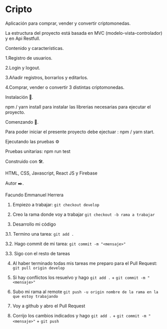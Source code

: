 # Cripto

Aplicación para comprar, vender y convertir criptomonedas.

La estructura del proyecto está basada en MVC (modelo-vista-controlador) y en Api Restfull.

Contenido y características. 



  1.Registro de usuarios.

  2.Login y logout.

  3.Añadir registros, borrarlos y editarlos.  

  4.Comprar, vender o convertir 3 distintas criptomonedas.

Instalación 🔧. 


npm / yarn install para instalar las librerias necesarias para ejecutar el proyecto.


Comenzando 🚀. 


Para poder iniciar el presente proyecto debe ejectuar : npm / yarn start.

Ejecutando las pruebas ⚙


Pruebas unitarias: npm run test

Construido con 🛠️. 


HTML, CSS, Javascript, React JS y Firebase

Autor ✒️. 


Facundo Emmanuel Herrera




1. Empiezo a trabajar: `git checkout develop` 

2. Creo la rama donde voy a trabajar `git checkout -b rama a trabajar` 

3. Desarrollo mi código 

3.1. Termino una tarea: `git add .` 

3.2. Hago commit de mi tarea: `git commit -m "<mensaje>"` 

3.3. Sigo con el resto de tareas 

4. Al haber terminado todas mis tareas me preparo para el Pull Request: `git pull origin develop` 

5. Si hay conflictos los resuelvo y hago `git add .` + `git commit -m "<mensaje>"` 

6. Subo mi rama al remote `git push -u origin nombre de la rama en la que estoy trabajando` 

7. Voy a github y abro el Pull Request 

8. Corrijo los cambios indicados y hago `git add .` + `git commit -m "<mensaje>"` + `git push` 
